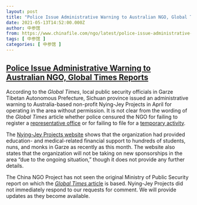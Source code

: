 ```yaml
---
layout: post
title: "Police Issue Administrative Warning to Australian NGO, Global Times Reports"
date: 2021-05-13T14:52:00.000Z
author: 中参馆
from: https://www.chinafile.com/ngo/latest/police-issue-administrative-warning-australian-ngo-global-times-reports
tags: [ 中参馆 ]
categories: [ 中参馆 ]
---
```

<!--1620917520000-->
[Police Issue Administrative Warning to Australian NGO, Global Times Reports](https://www.chinafile.com/ngo/latest/police-issue-administrative-warning-australian-ngo-global-times-reports)
------

<div>
<div class="content">    <div class="field field-name-body field-type-text-with-summary field-label-hidden"><div class="field-items"><div class="field-item even"><p>According to the <em>Global Times</em>, local public security officials in Garze Tibetan Autonomous Prefecture, Sichuan province issued an administrative warning to Australia-based non-profit Nying-Jey Projects in April for operating in the area without permission. It is not clear from the wording of the <em>Global Times</em> article whether police censured the NGO for failing to register a <a href="https://www.chinafile.com/ngo/faq/representative-office-faqs-registering-and-beyond" target="_blank" rel="nofollow">representative office</a> or for failing to file for a <a href="https://www.chinafile.com/ngo/faq/temporary-activity-faqs-filing-and-beyond" target="_blank" rel="nofollow">temporary activity</a>.</p><p>The <a href="https://www.njp.org.au/" target="_blank" rel="nofollow">Nying-Jey Projects website</a> shows that the organization had provided education- and medical-related financial support to hundreds of students, nuns, and monks in Garze as recently as this month. The website also states that the organization will not be taking on new sponsorships in the area “due to the ongoing situation,” though it does not provide any further details.</p><p>The China NGO Project has not seen the original Ministry of Public Security report on which the <a href="https://www.globaltimes.cn/page/202105/1223453.shtml" target="_blank" rel="nofollow"><em>Global Times</em> article</a> is based. Nying-Jey Projects did not immediately respond to our requests for comment. We will provide updates as they become available.</p></div></div></div>  </div>
</div>
